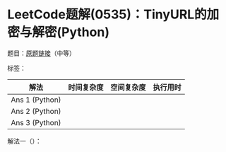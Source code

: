 # LeetCode题解(0535)：TinyURL的加密与解密(Python)

题目：[原题链接](https://leetcode-cn.com/problems/encode-and-decode-tinyurl/)（中等）

标签：

| 解法           | 时间复杂度 | 空间复杂度 | 执行用时 |
| -------------- | ---------- | ---------- | -------- |
| Ans 1 (Python) |            |            |          |
| Ans 2 (Python) |            |            |          |
| Ans 3 (Python) |            |            |          |

解法一（）：

